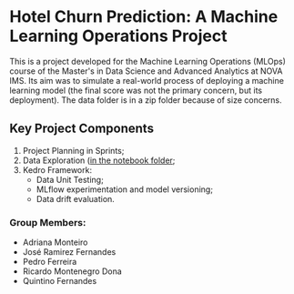 # Hotel Churn Prediction: A Machine Learning Operations Project

This is a project developed for the Machine Learning Operations (MLOps) course of the Master's in Data Science and Advanced Analytics at NOVA IMS. Its aim was to simulate a real-world process of deploying a machine learning model (the final score was not the primary concern, but its deployment). The data folder is in a zip folder because of size concerns.

## Key Project Components
1. Project Planning in Sprints;
2. Data Exploration ([in the notebook folder](https://github.com/adriana-monteiro/mlops-churn/tree/main/notebooks);
3. Kedro Framework:
   * Data Unit Testing;
   * MLflow experimentation and model versioning;
   * Data drift evaluation.

### Group Members:
- Adriana Monteiro
- José Ramirez Fernandes
- Pedro Ferreira
- Ricardo Montenegro Dona
- Quintino Fernandes
